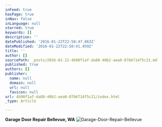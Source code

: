 ```yaml
---
inFeed: true
hasPage: true
inNav: false
inLanguage: null
starred: true
keywords: []
description: ''
datePublished: '2016-01-22T22:58:47.863Z'
dateModified: '2016-01-22T22:58:41.459Z'
title: ''
author: []
sourcePath: _posts/2016-01-22-4b90f1af-da88-40b2-aea0-87b6714f5c21.md
published: true
authors: []
publisher:
  name: null
  domain: null
  url: null
  favicon: null
url: 4b90f1af-da88-40b2-aea0-87b6714f5c21/index.html
_type: Article

---
```

**Garage Door Repair Bellevue, WA**
![Garage-Door-Repair-Bellevue](https://the-grid-user-content.s3-us-west-2.amazonaws.com/dfab43a5-923a-4d85-902b-66034a75c983.jpg)